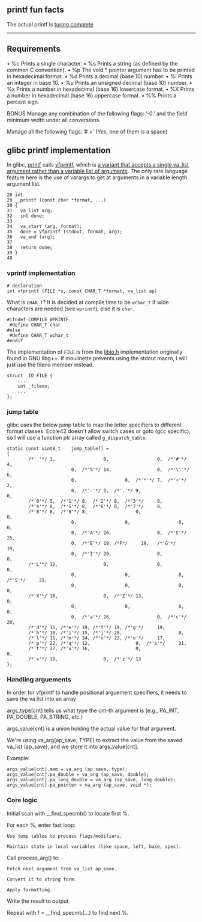## printf fun facts
The actual printf is [turing complete](https://github.com/carlini/printf-tac-toe)

***

## Requirements

• %c Prints a single character.
• %s Prints a string (as defined by the common C convention).
• %p The void * pointer argument has to be printed in hexadecimal format.
• %d Prints a decimal (base 10) number.
• %i Prints an integer in base 10.
• %u Prints an unsigned decimal (base 10) number.
• %x Prints a number in hexadecimal (base 16) lowercase format.
• %X Prints a number in hexadecimal (base 16) uppercase format.
• %% Prints a percent sign.

BONUS
Manage any combination of the following flags: ’-0.’ and the field minimum width
under all conversions.

Manage all the following flags: ’# +’ (Yes, one of them is a space)

## glibc printf implementation
In glibc,
[printf][1] calls [vfprintf][2], which is
[a variant that accepts a single va_list argument rather than a variable list of arguments][3].
The only rare language feature here is the use of varargs to get at arguments in a variable length argument list.

	28 int
	29 __printf (const char *format, ...)
	30 {
	31   va_list arg;
	32   int done;
	33 
	34   va_start (arg, format);
	35   done = vfprintf (stdout, format, arg);
	36   va_end (arg);
	37 
	38   return done;
	39 }
	40 

### vprintf implementation

	# declaration
	int	vfprintf (FILE *s, const CHAR_T *format, va_list ap)

What is `CHAR_T`? It is decided at compile time to be `wchar_t` if wide characters are needed (see `wprintf`), else it is `char`.

	#ifndef COMPILE_WPRINTF
	 #define CHAR_T char
	#else
	 #define CHAR_T wchar_t
	#endif

The implementation of `FILE` is from the [libio.h][4] implementation originally found in GNU libg++.
If moulinette prevents using the stdout macro, I will just use the fileno member instead.

	struct _IO_FILE {
		...
		int _fileno;
		...
	};

### jump table

glibc uses the below jump table to map the letter specifiers to different format classes.
Ecole42 doesn't allow switch cases or goto (gcc specific), so I will use a function ptr array called `g_dispatch_table`.

	static const uint8_t	jump_table[] =
	{
			/*' '*/	1,					0,					0,	/*'#'*/		4,
							0,	/*'%'*/	14,					0,	/*'\''*/	6,
							0,					0,	/*'*'*/	7,	/*'+'*/		2,
							0,	/*'-'*/	3,	/*'.'*/	9,						0,
			/*'0'*/	5,	/*'1'*/	8,	/*'2'*/	8,	/*'3'*/		8,
			/*'4'*/	8,	/*'5'*/	8,	/*'6'*/	8,	/*'7'*/		8,
			/*'8'*/	8,	/*'9'*/	8,					0,						0,
							0,					0,					0,						0,
							0,	/*'A'*/	26,					0,	/*'C'*/		25,
							0,	/*'E'*/	19, /*F*/	  19,	/*'G'*/		19,
							0,	/*'I'*/	29,					0,						0,
			/*'L'*/	12,					0,					0,						0,
							0,					0,					0,	/*'S'*/		21,
							0,					0,					0,						0,
			/*'X'*/	18,					0, 	/*'Z'*/	13,						0,
							0,					0,					0,						0,
							0,	/*'a'*/	26,					0,	/*'c'*/		20,
			/*'d'*/	15, /*'e'*/	19, /*'f'*/	19,	/*'g'*/		19,
			/*'h'*/	10, /*'i'*/	15, /*'j'*/	28,						0,
			/*'l'*/	11, /*'m'*/	24, /*'n'*/	23,	/*'o'*/		17,
			/*'p'*/	22, /*'q'*/	12,					0,	/*'s'*/		21,
			/*'t'*/	27, /*'u'*/	16,					0,						0,
			/*'x'*/	18,					0,	/*'z'*/	13
	};

### Handling arguements

In order for vfprintf to handle positional arguement specifiers, it needs to save
the va list into an array

args_type[cnt] tells us what type the cnt-th argument is (e.g., PA_INT, PA_DOUBLE, PA_STRING, etc.)

args_value[cnt] is a union holding the actual value for that argument.

We're using va_arg(ap_save, TYPE) to extract the value from the saved va_list (ap_save), and we store it into args_value[cnt].

Example:

	args_value[cnt].mem = va_arg (ap_save, type);   
	args_value[cnt].pa_double = va_arg (ap_save, double);
	args_value[cnt].pa_long_double = va_arg (ap_save, long double);
	args_value[cnt].pa_pointer = va_arg (ap_save, void *);

### Core logic
Initial scan with __find_specmb() to locate first %.

For each %, enter fast loop:

    Use jump tables to process flags/modifiers.

    Maintain state in local variables (like space, left, base, spec).

Call process_arg() to:

    Fetch next argument from va_list ap_save.

    Convert it to string form.

    Apply formatting.

Write the result to output.

Repeat with f = __find_specmb(...) to find next %.

<!-- REFERENCES -->
[1]: https://sourceware.org/git/?p=glibc.git;a=blob;f=stdio-common/printf.c;h=4c8f3a2a0c38ab27a2eed4d2ff3b804980aa8f9f;hb=3321010338384ecdc6633a8b032bb0ed6aa9b19a

[2]: https://sourceware.org/git/?p=glibc.git;a=blob;f=stdio-common/vfprintf.c;h=fc370e8cbc4e9652a2ed377b1c6f2324f15b1bf9;hb=3321010338384ecdc6633a8b032bb0ed6aa9b19a

[3]: https://en.wikipedia.org/wiki/Printf#Family

[4]: https://stackoverflow.com/questions/16424349/where-to-find-struct-io-file